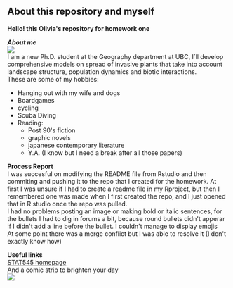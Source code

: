 ## About this repository and myself
**Hello! this Olivia's repository for homework one**  

**_About me_**  
![](http://williamslabubc.weebly.com/uploads/1/7/1/0/17102980/published/olivia.jpeg?1504668424)  
I am a new Ph.D. student at the Geography department at UBC, I´ll develop comprehensive models on spread of invasive plants that take into account landscape structure, population dynamics and biotic interactions.  
These are some of my hobbies:  

* Hanging out with my wife and dogs    
* Boardgames  
* cycling   
* Scuba Diving  
* Reading:
    * Post 90's fiction
    * graphic novels
    * japanese contemporary literature
    * Y.A. (I know but I need a break after all those papers)  
    
**Process Report**  
  I was succesful on modifying the README file from Rstudio and then commiting and pushing it to the repo that I created for the homework. At first I was unsure if I had to create a readme file in my Rproject, but then I remembered one was made when I first created the repo, and I just opened that in R studio once the repo was pulled.   
I had no problems posting an image or making bold or italic sentences, for the bullets I had to dig in forums a bit, because round bullets didn't apperar if I didn't add a line before the bullet. I couldn't manage to display emojis  
At some point there was a merge conflict but I was able to resolve it (I don't exactly know how)

**Useful links**    
[STAT545 homepage](http://stat545.com/index.html)  
And a comic strip to brighten your day  
![](http://phdcomics.com/comics/archive/phd091212s.gif)
